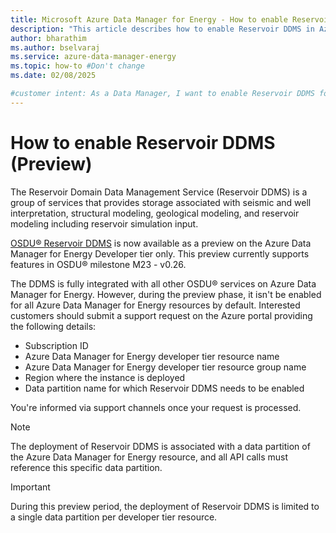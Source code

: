 ```yaml
---
title: Microsoft Azure Data Manager for Energy - How to enable Reservoir DDMS
description: "This article describes how to enable Reservoir DDMS in Azure Data Manager for Energy."
author: bharathim
ms.author: bselvaraj
ms.service: azure-data-manager-energy
ms.topic: how-to #Don't change
ms.date: 02/08/2025

#customer intent: As a Data Manager, I want to enable Reservoir DDMS for storing data related to seismic and well intepretation, structural modeling, geological modeling and reservoir modeling including reservoir simulation input.
---
```


# How to enable Reservoir DDMS (Preview)
The Reservoir Domain Data Management Service (Reservoir DDMS) is a group of services that provides storage associated with seismic and well interpretation, structural modeling, geological modeling, and reservoir modeling including reservoir simulation input.

[OSDU&reg; Reservoir DDMS](https://community.opengroup.org/osdu/platform/domain-data-mgmt-services/reservoir/home) is now available as a preview on the Azure Data Manager for Energy Developer tier only. This preview currently supports features in OSDU&reg; milestone M23 - v0.26.

The DDMS is fully integrated with all other OSDU&reg; services on Azure Data Manager for Energy. However, during the preview phase, it isn't be enabled for all Azure Data Manager for Energy resources by default. Interested customers should submit a support request on the Azure portal providing the following details:
- Subscription ID
- Azure Data Manager for Energy developer tier resource name
- Azure Data Manager for Energy developer tier resource group name
- Region where the instance is deployed
- Data partition name for which Reservoir DDMS needs to be enabled

You're informed via support channels once your request is processed.

> [!NOTE]
> The deployment of Reservoir DDMS is associated with a data partition of the Azure Data Manager for Energy resource, and all API calls must reference this specific data partition.

> [!IMPORTANT]
> During this preview period, the deployment of Reservoir DDMS is limited to a single data partition per developer tier resource.
